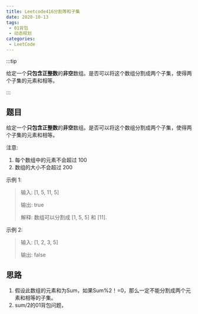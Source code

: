 ```yaml
---
title: Leetcode416分割等和子集
date: 2020-10-13
tags:
 - 01背包
 - 动态规划
categories:
 - LeetCode
---
```


:::tip

给定一个**只包含正整数**的**非空**数组。是否可以将这个数组分割成两个子集，使得两个子集的元素和相等。

:::

<!-- more -->

## 题目

给定一个**只包含正整数**的**非空**数组。是否可以将这个数组分割成两个子集，使得两个子集的元素和相等。

注意:

1. 每个数组中的元素不会超过 100
2. 数组的大小不会超过 200

示例 1:

> 输入: [1, 5, 11, 5]
>
> 输出: true
>
> 解释: 数组可以分割成 [1, 5, 5] 和 [11].
>

 

示例 2:

> 输入: [1, 2, 3, 5]
>
> 输出: false
>

## 思路

1. 假设此数组的元素和为Sum，如果Sum%2！=0，那么一定不能分割成两个元素和相等的子集。
2. sum/2的01背包问题，